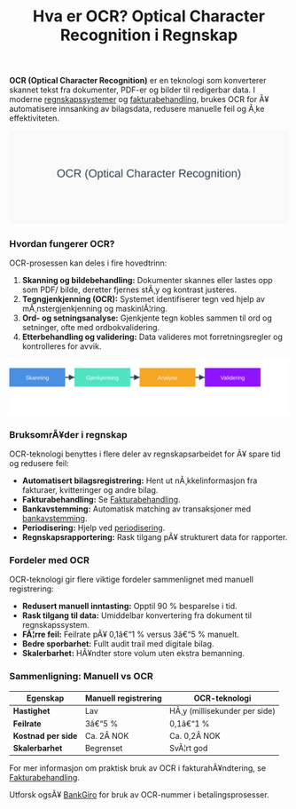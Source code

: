 ﻿---
title: "Hva er OCR? Optical Character Recognition i Regnskap"
meta_title: "Hva er OCR? Optical Character Recognition i Regnskap"
meta_description: '**OCR (Optical Character Recognition)** er en teknologi som konverterer skannet tekst fra dokumenter, PDF-er og bilder til redigerbar data. I moderne [regnskaps...'
slug: hva-er-ocr
type: blog
layout: pages/single
---

**OCR (Optical Character Recognition)** er en teknologi som konverterer skannet tekst fra dokumenter, PDF-er og bilder til redigerbar data. I moderne [regnskapssystemer](/blogs/regnskap/hva-er-regnskap "Hva er Regnskap? En komplett guide") og [fakturabehandling](/blogs/regnskap/hva-er-fakturatolk "Hva er Fakturatolk? AI-drevet Fakturabehandling og Automatisering"), brukes OCR for Ã¥ automatisere innsanking av bilagsdata, redusere manuelle feil og Ã¸ke effektiviteten.

![Illustrasjon av OCR-teknologi i regnskap](hva-er-ocr-image.svg)

### Hvordan fungerer OCR?

OCR-prosessen kan deles i fire hovedtrinn:
1. **Skanning og bildebehandling:** Dokumenter skannes eller lastes opp som PDF/ bilde, deretter fjernes stÃ¸y og kontrast justeres.
2. **Tegngjenkjenning (OCR):** Systemet identifiserer tegn ved hjelp av mÃ¸nstergjenkjenning og maskinlÃ¦ring.
3. **Ord- og setningsanalyse:** Gjenkjente tegn kobles sammen til ord og setninger, ofte med ordbokvalidering.
4. **Etterbehandling og validering:** Data valideres mot forretningsregler og kontrolleres for avvik.

![OCR-prosess](ocr-prosess.svg)

### BruksomrÃ¥der i regnskap

OCR-teknologi benyttes i flere deler av regnskapsarbeidet for Ã¥ spare tid og redusere feil:
* **Automatisert bilagsregistrering:** Hent ut nÃ¸kkelinformasjon fra fakturaer, kvitteringer og andre bilag.
* **Fakturabehandling:** Se [Fakturabehandling](/blogs/regnskap/hva-er-fakturatolk "Hva er Fakturatolk? AI-drevet Fakturabehandling og Automatisering").
* **Bankavstemming:** Automatisk matching av transaksjoner med [bankavstemming](/blogs/regnskap/hva-er-bankavstemming "Hva er Bankavstemming? Komplett Guide til Bankavstemminger").
* **Periodisering:** Hjelp ved [periodisering](/blogs/regnskap/hva-er-periodisering "Hva er Periodisering? En komplett guide").
* **Regnskapsrapportering:** Rask tilgang pÃ¥ strukturert data for rapporter.

### Fordeler med OCR

OCR-teknologi gir flere viktige fordeler sammenlignet med manuell registrering:
* **Redusert manuell inntasting:** Opptil 90 % besparelse i tid.
* **Rask tilgang til data:** Umiddelbar konvertering fra dokument til regnskapssystem.
* **FÃ¦rre feil:** Feilrate pÃ¥ 0,1â€“1 % versus 3â€“5 % manuelt.
* **Bedre sporbarhet:** Fullt audit trail med digitale bilag.
* **Skalerbarhet:** HÃ¥ndter store volum uten ekstra bemanning.

### Sammenligning: Manuell vs OCR

| Egenskap                | Manuell registrering | OCR-teknologi                              |
|-------------------------|----------------------|---------------------------------------------|
| **Hastighet**           | Lav                  | HÃ¸y (millisekunder per side)               |
| **Feilrate**            | 3â€“5 %                | 0,1â€“1 %                                    |
| **Kostnad per side**    | Ca. 2Â NOK            | Ca. 0,2Â NOK                                |
| **Skalerbarhet**        | Begrenset            | SvÃ¦rt god                                  |

For mer informasjon om praktisk bruk av OCR i fakturahÃ¥ndtering, se [Fakturabehandling](/blogs/regnskap/hva-er-fakturatolk "Hva er Fakturatolk? AI-drevet Fakturabehandling og Automatisering").

Utforsk ogsÃ¥ [BankGiro](/blogs/regnskap/hva-er-bankgiro "Hva er BankGiro? Komplett Guide til Norsk Betalingssystem") for bruk av OCR-nummer i betalingsprosesser.
